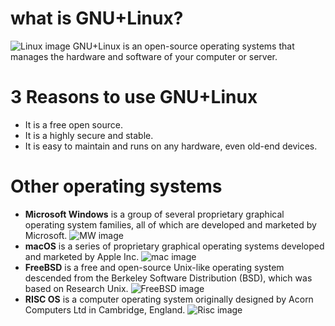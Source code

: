 # what is GNU+Linux?
![Linux image](http://tinyurl.com/mtnydmav)
GNU+Linux is an open-source operating systems that manages the hardware and software of your computer or server.
# 3 Reasons to use GNU+Linux
* It is a free open source.
* It is a highly secure and stable.
* It is easy to maintain and runs on any hardware, even old-end devices.
# Other operating systems
* **Microsoft Windows** is a group of several proprietary graphical operating system families, all of which are developed and marketed by Microsoft.
![MW image](rb.gy/wtmxbj) 
* **macOS** is a series of proprietary graphical operating systems developed and marketed by Apple Inc. 
![mac image](http://tinyurl.com/yckcnn9z)
* **FreeBSD** is a free and open-source Unix-like operating system descended from the Berkeley Software Distribution (BSD), which was based on Research Unix.
![FreeBSD image](http://tinyurl.com/3d867f3m)
* **RISC OS** is a computer operating system originally designed by Acorn Computers Ltd in Cambridge, England. 
![Risc image](rb.gy/vsr9hw)
